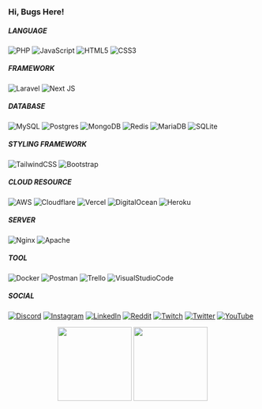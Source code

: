 ### Hi, Bugs Here!
 
##### LANGUAGE
![PHP](https://img.shields.io/badge/php-%23777BB4.svg?style=flat-square&logo=php&logoColor=white) ![JavaScript](https://img.shields.io/badge/javascript-%23323330.svg?style=flat-square&logo=javascript&logoColor=%23F7DF1E) ![HTML5](https://img.shields.io/badge/html5-%23E34F26.svg?style=flat-square&logo=html5&logoColor=white) ![CSS3](https://img.shields.io/badge/css3-%231572B6.svg?style=flat-square&logo=css3&logoColor=white) 

##### FRAMEWORK
![Laravel](https://img.shields.io/badge/laravel-%23FF2D20.svg?style=flat-square&logo=laravel&logoColor=white) ![Next JS](https://img.shields.io/badge/Next-black?style=flat-square&logo=next.js&logoColor=white)

##### DATABASE
![MySQL](https://img.shields.io/badge/mysql-%2300f.svg?style=flat-square&logo=mysql&logoColor=white) ![Postgres](https://img.shields.io/badge/postgres-%23316192.svg?style=flat-square&logo=postgresql&logoColor=white) ![MongoDB](https://img.shields.io/badge/MongoDB-%234ea94b.svg?style=flat-square&logo=mongodb&logoColor=white) ![Redis](https://img.shields.io/badge/redis-%23DD0031.svg?style=flat-square&logo=redis&logoColor=white) ![MariaDB](https://img.shields.io/badge/MariaDB-003545?style=flat-square&logo=mariadb&logoColor=white) ![SQLite](https://img.shields.io/badge/sqlite-%2307405e.svg?style=flat-square&logo=sqlite&logoColor=white) 

##### STYLING FRAMEWORK
![TailwindCSS](https://img.shields.io/badge/tailwindcss-%2338B2AC.svg?style=flat-square&logo=tailwind-css&logoColor=white) ![Bootstrap](https://img.shields.io/badge/bootstrap-%23563D7C.svg?style=flat-square&logo=bootstrap&logoColor=white)

##### CLOUD RESOURCE
![AWS](https://img.shields.io/badge/AWS-%23FF9900.svg?style=flat-square&logo=amazon-aws&logoColor=white) ![Cloudflare](https://img.shields.io/badge/Cloudflare-F38020?style=flat-square&logo=Cloudflare&logoColor=white) ![Vercel](https://img.shields.io/badge/vercel-%23000000.svg?style=flat-square&logo=vercel&logoColor=white) ![DigitalOcean](https://img.shields.io/badge/DigitalOcean-%230167ff.svg?style=flat-square&logo=digitalOcean&logoColor=white) ![Heroku](https://img.shields.io/badge/heroku-%23430098.svg?style=flat-square&logo=heroku&logoColor=white)

##### SERVER
![Nginx](https://img.shields.io/badge/nginx-%23009639.svg?style=flat-square&logo=nginx&logoColor=white) ![Apache](https://img.shields.io/badge/apache-%23D42029.svg?style=flat-square&logo=apache&logoColor=white)

##### TOOL
![Docker](https://img.shields.io/badge/docker-%230db7ed.svg?style=flat-square&logo=docker&logoColor=white) ![Postman](https://img.shields.io/badge/Postman-FF6C37?style=flat-square&logo=postman&logoColor=white) ![Trello](https://img.shields.io/badge/Trello-%23026AA7.svg?style=flat-square&logo=Trello&logoColor=white) ![VisualStudioCode](https://img.shields.io/badge/visualstudiocode-%230769AD.svg?style=flat-square&logo=visualstudiocode&logoColor=white)
  
##### SOCIAL
[![Discord](https://img.shields.io/badge/Discord-%237289DA.svg?logo=discord&logoColor=white)](https://discord.gg/FHXxNKRC) [![Instagram](https://img.shields.io/badge/Instagram-%23E4405F.svg?logo=Instagram&logoColor=white)](https://instagram.com/wagnerbugs) [![LinkedIn](https://img.shields.io/badge/LinkedIn-%230077B5.svg?logo=linkedin&logoColor=white)](https://linkedin.com/in/wagnerbugs) [![Reddit](https://img.shields.io/badge/Reddit-%23FF4500.svg?logo=Reddit&logoColor=white)](https://reddit.com/user/wagnerbugs) [![Twitch](https://img.shields.io/badge/Twitch-%239146FF.svg?logo=Twitch&logoColor=white)](https://twitch.tv/wagnerbugs) [![Twitter](https://img.shields.io/badge/Twitter-%231DA1F2.svg?logo=Twitter&logoColor=white)](https://twitter.com/wagnerbugs) [![YouTube](https://img.shields.io/badge/YouTube-%23FF0000.svg?logo=YouTube&logoColor=white)](https://youtube.com/@wagnerbugs) 

<div align="center">
  <img height="150em" src="https://github-readme-stats.vercel.app/api?username=wagnerbugs&show_icons=true&hide_border=true&theme=dracula"/>
  <img height="150em" src="https://github-readme-stats.vercel.app/api/top-langs/?username=wagnerbugs&layout=compact&hide_border=true&langs_count=8&theme=dracula"/>
</div>
